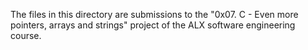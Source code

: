 The files in this directory are submissions to the "0x07. C - Even more pointers, arrays and strings" project of the ALX software engineering course.
